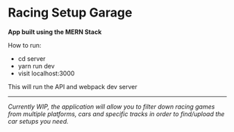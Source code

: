 # Racing Setup Garage

**App built using the MERN Stack**

How to run:
  - cd server
  - yarn run dev
  - visit localhost:3000
  
This will run the API and webpack dev server

-------------------------------------------------------------

*Currently WIP, the application will allow you to filter down
racing games from multiple platforms, cars and specific tracks
in order to find/upload the car setups you need.*
